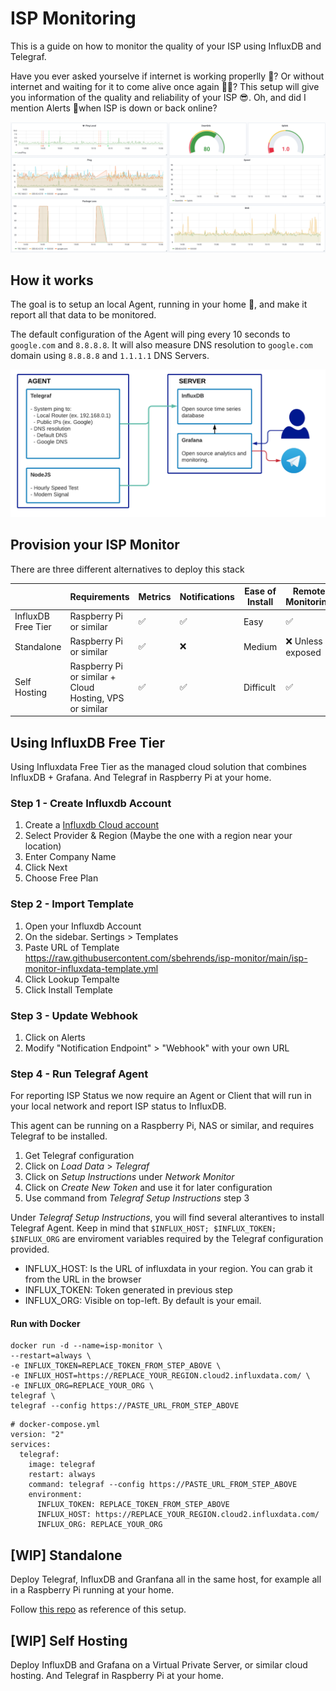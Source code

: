 # ISP Monitoring

This is a guide on how to monitor the quality of your ISP using InfluxDB and Telegraf.

Have you ever asked yourselve if internet is working properlly 🤔? Or without internet and waiting for it to come alive once again 🙇‍♂️? This setup will give you information of the quality and reliability of your ISP 😎. Oh, and did I mention Alerts 🚨when ISP is down or back online?

![Dashboard](./example-dashboard.png)

## How it works

The goal is to setup an local Agent, running in your home 🏡, and make it report all that data to be monitored.

The default configuration of the Agent will ping every 10 seconds to `google.com` and `8.8.8.8`. It will also measure DNS resolution to `google.com` domain using `8.8.8.8` and `1.1.1.1` DNS Servers.

![How It Works](./how-it-works.png)

## Provision your ISP Monitor

There are three different alternatives to deploy this stack

|                    | Requirements                                            | Metrics | Notifications | Ease of Install | Remote Monitoring |
| ------------------ | ------------------------------------------------------- | ------- | ------------- | --------------- | ----------------- |
| InfluxDB Free Tier | Raspberry Pi or similar                                 | ✅       | ✅             | Easy            | ✅                 |
| Standalone         | Raspberry Pi or similar                                 | ✅       | ❌             | Medium          | ❌ Unless exposed  |
| Self Hosting       | Raspberry Pi or similar + Cloud Hosting, VPS or similar | ✅       | ✅             | Difficult       | ✅                 |

## Using InfluxDB Free Tier

Using Influxdata Free Tier as the managed cloud solution that combines InfluxDB + Grafana. And Telegraf in Raspberry Pi at your home.

### Step 1 - Create Influxdb Account

1. Create a [Influxdb Cloud account](https://cloud2.influxdata.com/signup)
2. Select Provider & Region (Maybe the one with a region near your location)
3. Enter Company Name
4. Click Next
5. Choose Free Plan

### Step 2 - Import Template

1. Open your Influxdb Account
2. On the sidebar. Sertings > Templates
3. Paste URL of Template
   https://raw.githubusercontent.com/sbehrends/isp-monitor/main/isp-monitor-influxdata-template.yml
4. Click Lookup Tempalte
5. Click Install Template

### Step 3 - Update Webhook

1. Click on Alerts
2. Modify "Notification Endpoint" > "Webhook" with your own URL

### Step 4 - Run Telegraf Agent

For reporting ISP Status we now require an Agent or Client that will run in your local network and report ISP status to InfluxDB.

This agent can be running on a Raspberry Pi, NAS or similar, and requires Telegraf to be installed.

1. Get Telegraf configuration
2. Click on _Load Data_ > _Telegraf_
3. Click on _Setup Instructions_ under _Network Monitor_
4. Click on _Create New Token_ and use it for later configuration
5. Use command from _Telegraf Setup Instructions_ step 3

Under _Telegraf Setup Instructions_, you will find several alterantives to install Telegraf Agent. Keep in mind that `$INFLUX_HOST; $INFLUX_TOKEN; $INFLUX_ORG` are enviroment variables required by the Telegraf configuration provided.

- INFLUX_HOST: Is the URL of influxdata in your region. You can grab it from the URL in the browser
- INFLUX_TOKEN: Token generated in previous step
- INFLUX_ORG: Visible on top-left. By default is your email.

#### Run with Docker

```
docker run -d --name=isp-monitor \
--restart=always \
-e INFLUX_TOKEN=REPLACE_TOKEN_FROM_STEP_ABOVE \
-e INFLUX_HOST=https://REPLACE_YOUR_REGION.cloud2.influxdata.com/ \
-e INFLUX_ORG=REPLACE_YOUR_ORG \
telegraf \
telegraf --config https://PASTE_URL_FROM_STEP_ABOVE
```



```
# docker-compose.yml
version: "2"
services:
  telegraf:
    image: telegraf
    restart: always
    command: telegraf --config https://PASTE_URL_FROM_STEP_ABOVE
    environment: 
      INFLUX_TOKEN: REPLACE_TOKEN_FROM_STEP_ABOVE
      INFLUX_HOST: https://REPLACE_YOUR_REGION.cloud2.influxdata.com/
      INFLUX_ORG: REPLACE_YOUR_ORG
```

## [WIP] Standalone

Deploy Telegraf, InfluxDB and Granfana all in the same host, for example all in a Raspberry Pi running at your home.

Follow [this repo](https://github.com/germancorbetta/isp-monitor) as reference of this setup.

## [WIP] Self Hosting

Deploy InfluxDB and Grafana on a Virtual Private Server, or similar cloud hosting. And Telegraf in Raspberry Pi at your home.
